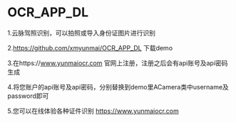 # OCR_APP_DL

1.云脉驾照识别，可以拍照或导入身份证图片进行识别

2.https://github.com/xmyunmai/OCR_APP_DL 下载demo

3.在https://www.yunmaiocr.com 官网上注册，注册之后会有api账号及api密码生成

4.将您账户的api账号及api密码，分别替换到demo里ACamera类中username及password即可

5.您可以在线体验各种证件识别 https://www.yunmaiocr.com
